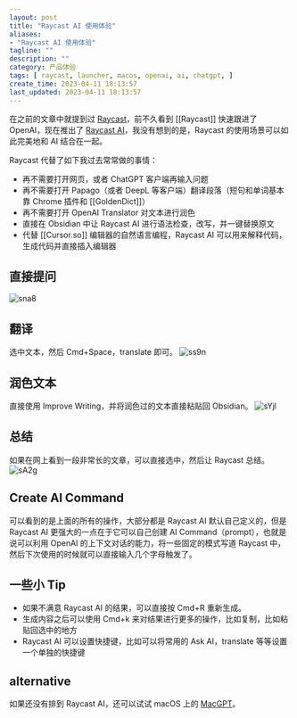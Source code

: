 ```yaml
---
layout: post
title: "Raycast AI 使用体验"
aliases:
- "Raycast AI 使用体验"
tagline: ""
description: ""
category: 产品体验
tags: [ raycast, launcher, macos, openai, ai, chatgpt, ]
create_time: 2023-04-11 18:13:57
last_updated: 2023-04-11 18:13:57
---
```


在之前的文章中就提到过 [Raycast](/post/2022/03/raycast-usage.html)，前不久看到 [[Raycast]] 快速跟进了 OpenAI，现在推出了 [Raycast AI](https://www.raycast.com/ai)，我没有想到的是，Raycast 的使用场景可以如此完美地和 AI 结合在一起。

Raycast 代替了如下我过去常常做的事情：

- 再不需要打开网页，或者 ChatGPT 客户端再输入问题
- 再不需要打开 Papago（或者 DeepL 等客户端）翻译段落（短句和单词基本靠 Chrome 插件和 [[GoldenDict]]）
- 再不需要打开 OpenAI Translator 对文本进行润色
- 直接在 Obsidian 中让 Raycast AI 进行语法检查，改写，并一键替换原文
- 代替 [[Cursor.so]] 编辑器的自然语言编程，Raycast AI 可以用来解释代码，生成代码并直接插入编辑器

## 直接提问

![sna8](https://photo.einverne.info/images/2023/04/11/sna8.gif)

## 翻译

选中文本，然后 Cmd+Space，translate 即可。
![ss9n](https://photo.einverne.info/images/2023/04/11/ss9n.gif)

## 润色文本

直接使用 Improve Writing，并将润色过的文本直接粘贴回 Obsidian。
![sYjl](https://photo.einverne.info/images/2023/04/11/sYjl.gif)

## 总结

如果在网上看到一段非常长的文章，可以直接选中，然后让 Raycast 总结。
![sA2g](https://photo.einverne.info/images/2023/04/11/sA2g.gif)

## Create AI Command

可以看到的是上面的所有的操作，大部分都是 Raycast AI 默认自己定义的，但是 Raycast AI 更强大的一点在于它可以自己创建 AI Command（prompt），也就是说可以利用 OpenAI 的上下文对话的能力，将一些固定的模式写道 Raycast 中，然后下次使用的时候就可以直接输入几个字母触发了。

## 一些小 Tip

- 如果不满意 Raycast AI 的结果，可以直接按 Cmd+R 重新生成。
- 生成内容之后可以使用 Cmd+k 来对结果进行更多的操作，比如复制，比如粘贴回选中的地方
- Raycast AI 可以设置快捷键，比如可以将常用的 Ask AI，translate 等等设置一个单独的快捷键

## alternative
如果还没有排到 Raycast AI，还可以试试 macOS 上的 [MacGPT](https://www.macgpt.com/)。

